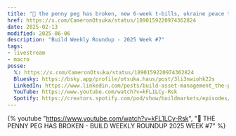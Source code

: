 ```yaml
---
title: "🚨 the penny peg has broken, new 6-week t-bills, ukraine peace talks, and more"
href: https://x.com/CameronOtsuka/status/1890159220974362824
date: 2025-02-13
modified: 2025-06-06
description: "Build Weekly Roundup - 2025 Week #7"
tags:
- livestream
- macro
posse:
  𝕏: https://x.com/CameronOtsuka/status/1890159220974362824
  Bluesky: https://bsky.app/profile/otsuka.haus/post/3li3nwiohk22s
  LinkedIn: https://www.linkedin.com/posts/build-asset-management_the-penny-peg-has-broken-build-weekly-ugcPost-7295919885853896704-FNub
  YouTube: https://www.youtube.com/watch?v=kFL1LCy-Rsk
  Spotify: https://creators.spotify.com/pod/show/buildmarkets/episodes/THE-PENNY-PEG-HAS-BROKEN---BUILD-WEEKLY-ROUNDUP-2025-WEEK-7-e32jcfi
---
```


{% youtube "https://www.youtube.com/watch?v=kFL1LCy-Rsk", "🚨 THE PENNY PEG HAS BROKEN - BUILD WEEKLY ROUNDUP 2025 WEEK #7" %}

